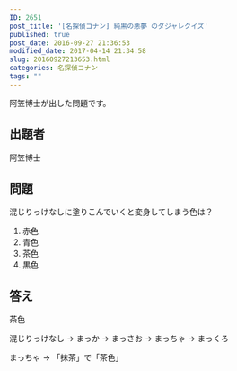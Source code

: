 ```yaml
---
ID: 2651
post_title: '[名探偵コナン] 純黒の悪夢 のダジャレクイズ'
published: true
post_date: 2016-09-27 21:36:53
modified_date: 2017-04-14 21:34:58
slug: 20160927213653.html
categories: 名探偵コナン
tags: ""
---
```

阿笠博士が出した問題です。
<!--more-->

## 出題者
阿笠博士

## 問題
混じりっけなしに塗りこんでいくと変身してしまう色は？

1. 赤色
2. 青色
3. 茶色
4. 黒色

## 答え
茶色

混じりっけなし
→ まっか
→ まっさお
→ まっちゃ
→ まっくろ

まっちゃ → 「抹茶」で「茶色」